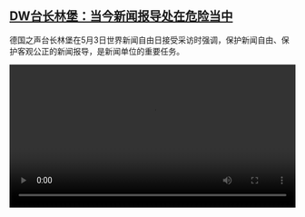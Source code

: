 <!--1683112626000-->
[DW台长林堡：当今新闻报导处在危险当中](https://www.dw.com/zh/DW%E5%8F%B0%E9%95%BF%E6%9E%97%E5%A0%A1%EF%BC%9A%E5%BD%93%E4%BB%8A%E6%96%B0%E9%97%BB%E6%8A%A5%E5%AF%BC%E5%A4%84%E5%9C%A8%E5%8D%B1%E9%99%A9%E5%BD%93%E4%B8%AD/a-65501828)
------

<p>德国之声台长林堡在5月3日世界新闻自由日接受采访时强调，保护新闻自由、保护客观公正的新闻报导，是新闻单位的重要任务。</small></p><video src="https://tvdownloaddw-a.akamaihd.net/dwtv_video/flv/vdt_zh/2023/bchi230503_001_limburg_01r_AVC_1280x720.mp4" controls style="width:100%"></video>
